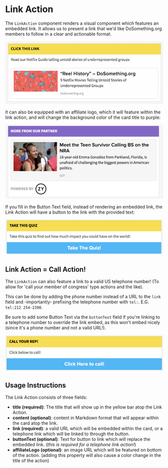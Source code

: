 # Link Action

The `LinkAction` component renders a visual component which features an embedded link. It allows us to present a link that we'd like DoSomething.org members to follow in a clear and actionable format.

![Link Action component](../_assets/link-action-component.png)  

It can also be equipped with an affiliate logo, which it will feature within the link action, and will change the background color of the card title to purple:

![Affiliate Link Action component](../_assets/link-action-component-2.png)

If you fill in the Button Text field, instead of rendering an embedded link, the Link Action will have a button to the link with the provided text:

![Link Action with no Button Text](../_assets/link-action-component-3.png)

## Link Action = Call Action!

The `LinkAction` can also feature a link to a valid US telephone number! (To allow for 'call your member of congress' type actions and the like).

This can be done by adding the phone number instead of a URL to the `link` field and -importantly- prefixing the telephone number with `tel:`. E.G. `tel:212 254-2390`.

Be sure to add some Button Text via the `buttonText` field if you're linking to a telephone number to override the link embed, as this won't embed nicely (since it's a phone number and not a valid URL!).

![Link Action as a Telephone link with button text](../_assets/link-action-tel-link.png)


## Usage Instructions
The Link Action consists of three fields:

- **title (required)**: The title that will show up in the yellow bar atop the Link Action.
- **content (optional)**: content in Markdown format that will appear within the card atop the link.
- **link (required)**: a valid URL which will be embedded within the card, or a telephone link which will be linked to through the button.
- **buttonText (optional)**: Text for button to link which will replace the embedded link. (*this is required for a telephone link action!*)
- **affiliateLogo (optional)**: an image URL which will be featured on bottom of the action. (adding this property will also cause a color change in the title of the action)
